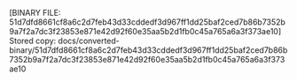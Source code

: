 [BINARY FILE: 51d7dfd8661cf8a6c2d7feb43d33cddedf3d967ff1dd25baf2ced7b86b7352b9a7f2a7dc3f23853e871e42d92f60e35aa5b2d1fb0c45a765a6a3f373ae10]
Stored copy: docs/converted-binary/51d7dfd8661cf8a6c2d7feb43d33cddedf3d967ff1dd25baf2ced7b86b7352b9a7f2a7dc3f23853e871e42d92f60e35aa5b2d1fb0c45a765a6a3f373ae10
